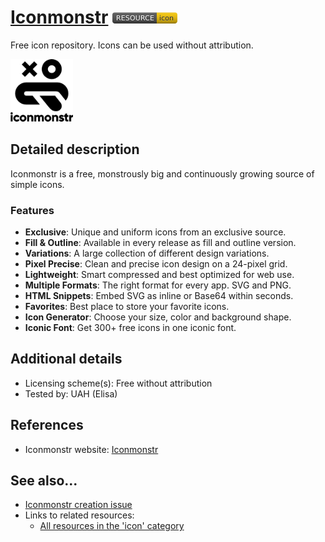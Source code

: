# [Iconmonstr](https://iconmonstr.com/)  [<img src="images/resource-icon.png" align="bottom">](https://github.com/e-CLOSE/Toolbox/issues?q=label%3A02_RESOURCE+label%3Aicon)

Free icon repository. Icons can be used without attribution.

[<img src="images/Iconmonstr.png" align="bottom" height="100" alt="Iconmonstr">](https://github.com/e-CLOSE/Toolbox/blob/main/Resources/Iconmonstr.md)


## Detailed description

Iconmonstr is a free, monstrously big and continuously growing source of simple icons.

### Features
- **Exclusive**: Unique and uniform icons from an exclusive source.
- **Fill & Outline**: Available in every release as fill and outline version.
- **Variations**: A large collection of different design variations.
- **Pixel Precise**: Clean and precise icon design on a 24-pixel grid.
- **Lightweight**: Smart compressed and best optimized for web use.
- **Multiple Formats**: The right format for every app. SVG and PNG.
- **HTML Snippets**: Embed SVG as inline or Base64 within seconds.
- **Favorites**: Best place to store your favorite icons.
- **Icon Generator**: Choose your size, color and background shape.
- **Iconic Font**: Get 300+ free icons in one iconic font.


## Additional details

- Licensing scheme(s): Free without attribution
- Tested by: UAH (Elisa)


## References

- Iconmonstr website: [Iconmonstr](https://iconmonstr.com/)


## See also...

- [Iconmonstr creation issue](https://github.com/e-CLOSE/Toolbox/issues/178)
- Links to related resources:
  - [All resources in the 'icon' category](https://github.com/e-CLOSE/Toolbox/issues?q=label%3A02_RESOURCE+label%3Aicon)
